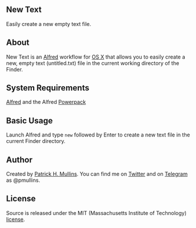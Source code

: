 ## New Text

Easily create a new empty text file.

## About

New Text is an [Alfred](http://www.alfredapp.com/) workflow for [OS X](https://www.apple.com/osx/) that allows you to easily create a new, empty text (untitled.txt) file in the current working directory of the Finder. 

## System Requirements

[Alfred](http://www.alfredapp.com/) and the Alfred [Powerpack](http://www.alfredapp.com/powerpack/)

## Basic Usage

Launch Alfred and type `new` followed by Enter to create a new text file in the current Finder directory.

## Author
Created by [Patrick H. Mullins](http://www.pmullins.net/about). You can find me on  [Twitter](https://twitter.com/phmullins) and on [Telegram](https://telegram.org/) as @pmullins.

## License
Source is released under the MIT (Massachusetts Institute of Technology) [license](license.md).